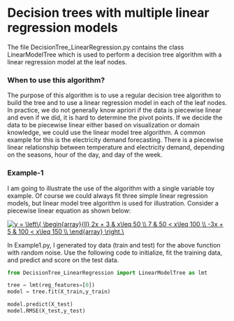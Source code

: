 # Decision trees with multiple linear regression models

The file DecisionTree_LinearRegression.py contains the class LinearModelTree which is used to perform a decision tree algorithm with a linear regression model at the leaf nodes. 

### When to use this algorithm?

The purpose of this algorithm is to use a regular decision tree algorithm to build the tree and to use a linear regression model in each of the leaf nodes. In practice, we do not generally know apriori if the data is piecewise linear and even if we did, it is hard to determine the pivot points. If we decide the data to be piecewise linear either based on visualization or domain knowledge, we could use the linear model tree algorithm. A common example for this is the electricity demand forecasting. There is a piecewise linear relationship between temperature and electricity demand, depending on the seasons, hour of the day, and day of the week. 

### Example-1

I am going to illustrate the use of the algorithm with a single variable toy example. Of course we could always fit three simple linear regression models, but linear model tree algorithm is used for illustration. Consider a piecewise linear equation as shown below:

<a href="https://www.codecogs.com/eqnedit.php?latex=y&space;=&space;\left\{&space;\begin{array}{ll}&space;2x&space;&plus;&space;3&space;&&space;x\leq&space;50&space;\\&space;7&space;&&space;50&space;<&space;x\leq&space;100&space;\\&space;-3x&space;&plus;&space;5&space;&&space;100&space;<&space;x\leq&space;150&space;\\&space;\end{array}&space;\right.\" target="_blank"><img src="https://latex.codecogs.com/gif.latex?y&space;=&space;\left\{&space;\begin{array}{ll}&space;2x&space;&plus;&space;3&space;&&space;x\leq&space;50&space;\\&space;7&space;&&space;50&space;<&space;x\leq&space;100&space;\\&space;-3x&space;&plus;&space;5&space;&&space;100&space;<&space;x\leq&space;150&space;\\&space;\end{array}&space;\right.\" title="y = \left\{ \begin{array}{ll} 2x + 3 & x\leq 50 \\ 7 & 50 < x\leq 100 \\ -3x + 5 & 100 < x\leq 150 \\ \end{array} \right.\" /></a>

In Example1.py, I generated toy data (train and test) for the above function with random noise. Use the following code to initialize, fit the training data, and predict and score on the test data.

```python
from DecisionTree_LinearRegression import LinearModelTree as lmt
```

```python
tree = lmt(reg_features=[0])
model = tree.fit(X_train,y_train)
```

```python
model.predict(X_test)
model.RMSE(X_test,y_test)
```


